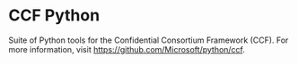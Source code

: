 # CCF Python

Suite of Python tools for the Confidential Consortium Framework (CCF). For more information, visit https://github.com/Microsoft/python/ccf.
